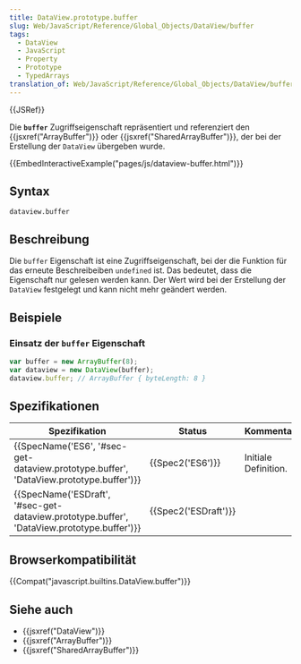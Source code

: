 ```yaml
---
title: DataView.prototype.buffer
slug: Web/JavaScript/Reference/Global_Objects/DataView/buffer
tags:
  - DataView
  - JavaScript
  - Property
  - Prototype
  - TypedArrays
translation_of: Web/JavaScript/Reference/Global_Objects/DataView/buffer
---
```

{{JSRef}}

Die **`buffer`** Zugriffseigenschaft repräsentiert und referenziert den {{jsxref("ArrayBuffer")}} oder {{jsxref("SharedArrayBuffer")}}, der bei der Erstellung der `DataView` übergeben wurde.

{{EmbedInteractiveExample("pages/js/dataview-buffer.html")}}

## Syntax

    dataview.buffer

## Beschreibung

Die `buffer` Eigenschaft ist eine Zugriffseigenschaft, bei der die Funktion für das erneute Beschreibeiben `undefined` ist. Das bedeutet, dass die Eigenschaft nur gelesen werden kann. Der Wert wird bei der Erstellung der `DataView` festgelegt und kann nicht mehr geändert werden.

## Beispiele

### Einsatz der `buffer` Eigenschaft

```js
var buffer = new ArrayBuffer(8);
var dataview = new DataView(buffer);
dataview.buffer; // ArrayBuffer { byteLength: 8 }
```

## Spezifikationen

| Spezifikation                                                                                                            | Status                       | Kommentar            |
| ------------------------------------------------------------------------------------------------------------------------ | ---------------------------- | -------------------- |
| {{SpecName('ES6', '#sec-get-dataview.prototype.buffer', 'DataView.prototype.buffer')}}     | {{Spec2('ES6')}}         | Initiale Definition. |
| {{SpecName('ESDraft', '#sec-get-dataview.prototype.buffer', 'DataView.prototype.buffer')}} | {{Spec2('ESDraft')}} |                      |

## Browserkompatibilität

{{Compat("javascript.builtins.DataView.buffer")}}

## Siehe auch

- {{jsxref("DataView")}}
- {{jsxref("ArrayBuffer")}}
- {{jsxref("SharedArrayBuffer")}}
